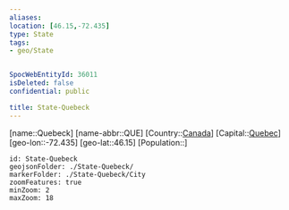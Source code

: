 ```yaml
---
aliases: 
location: [46.15,-72.435]
type: State
tags:
- geo/State


SpocWebEntityId: 36011
isDeleted: false
confidential: public

title: State-Quebeck
---
```

[name::Quebeck]
[name-abbr::QUE]
[Country::[Canada](geo/Continent/North-America/Canada.md)]
[Capital::[Quebec](geo/Continent/North-America/Canada/City/Quebec.md)]
[geo-lon::-72.435]
[geo-lat::46.15]
[Population::]



```leaflet
id: State-Quebeck
geojsonFolder: ./State-Quebeck/
markerFolder: ./State-Quebeck/City
zoomFeatures: true 
minZoom: 2 
maxZoom: 18
```


